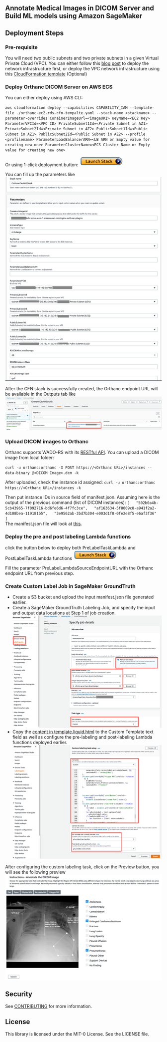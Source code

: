 ## Annotate Medical Images in DICOM Server and Build ML models using Amazon SageMaker

## Deployment Steps

### Pre-requisite

You will need two public subnets and two private subnets in a given Virtual Private Cloud (VPC). You can either follow this [blog post](https://aws.amazon.com/blogs/database/deploy-an-amazon-aurora-postgresql-db-cluster-with-recommended-best-practices-using-aws-cloudformation/) to deploy the network infrastructure first, or deploy the VPC network infrastructure using this [CloudFormation template](https://docs.aws.amazon.com/codebuild/latest/userguide/cloudformation-vpc-template.html) (Optional)

### Deploy Orthanc DICOM Server on AWS ECS

You can either deploy using AWS CLI:

`aws cloudformation deploy --capabilities CAPABILITY_IAM --template-file ./orthanc-ec2-rds-cfn-tempalte.yaml --stack-name <stackname> --parameter-overrides ConainerImageUrl=<imageURI> KeyName=<EC2 Key> ParameterVPCId=<VPC ID> PrivateSubnet1Id=<Private Subnet in AZ1> PrivateSubnet2Id=<Private Subnet in AZ2> PublicSubnet1Id=<Public Subnet in AZ1> PublicSubnet2Id=<Public Subnet in AZ2> --profile <profilename> ParameterLoadBalancerARN=<LB ARN or Empty value for creating new one> ParameterClusterName=<ECS Cluster Name or Empty value for creating new one>`

Or using 1-click deployment button:
[![launchstackbutton](Figures/launchstack.png)](https://console.aws.amazon.com/cloudformation/home?region=us-east-1#/stacks/create/template?stackName=OrthancOnAWSStack&templateURL=https://orthanc-on-aws.s3.amazonaws.com/orthanc-ec2-rds-cfn-tempalte.yaml)

You can fill up the parameters like ![this](Figures/CFNdeployment.png)

After the CFN stack is successfully created, the Orthanc endpoint URL will be available in the Outputs tab like ![this](Figures/CFNoutputs.png)

### Upload DICOM images to Orthanc 

Orthanc supports WADO-RS with its [RESTful API](https://book.orthanc-server.com/users/rest.html). You can upload a DICOM image from local folder:

`curl -u orthanc:orthanc -X POST https://<Orthanc URL>/instances --data-binary @<DICOM Image>.dcm -k`

After uploaded, check the instance id assigned:
`curl -u orthanc:orthanc https://<Orthanc URL>/instances -k`

Then put instance IDs in source field of manifest.json. Assuming here is the output of the previous command (list of DICOM instances):
`[  
   "502b0a4b-5cb43965-7f092716-bd6fe6d6-4f7fc3ce",  
   "af163634-5f8009c8-a941f2a2-4d108bea-119181b5",  
   "3e9562ab-3bd7b304-e003d1f8-0fe2e8f5-e6af3f36"   
]`  
The manifest.json file will look at [this](https://github.com/aws-samples/annotate-medical-images-in-dicom-server-and-build-ml-models-on-amazon-sagemaker/blob/main/sagemaker-groundtruth/manifest.json).


### Deploy the pre and post labeling Lambda functions

click the button below to deploy both PreLabelTaskLambda and PostLabelTaskLambda functions
[![launchstackbutton](Figures/launchstack.png)](https://console.aws.amazon.com/cloudformation/home?region=us-east-1#/stacks/create/template?stackName=SageMakerGroundTruthLambdaFunctions&templateURL=https://orthanc-on-aws.s3.amazonaws.com/orthanc-ec2-rds-cfn-tempalte.yaml)

Fill the parameter PreLabelLambdaSourceEndpointURL with the Orthanc endpoint URL from previous step.

### Create Custom Label Job in SageMaker GroundTruth

- Create a S3 bucket and upload the input manifest.json file generated earlier.    
- Create a SageMaker GroundTruth Labeling Job, and specify the input and output data locations at Step 1 of job creation.  
![smgtjobstep1](Figures/sm-gt-job-details.png) 
- Copy the [content in template.liquid.html](https://github.com/aws-samples/annotate-medical-images-in-dicom-server-and-build-ml-models-on-amazon-sagemaker/blob/main/sagemaker-groundtruth/template.liquid.html) to the Custom Template text field as well as configure the pre-labeling and post-labeling Lambda functions deployed earlier.
![smgtjobstep2](Figures/sm-gt-job-configure-custom-label.png)


After configuring the custom labeling task, click on the Preview button, you will see the following preview
![smgtpreview](Figures/sm-gt-job-preview.png)


## Security

See [CONTRIBUTING](CONTRIBUTING.md#security-issue-notifications) for more information.

## License

This library is licensed under the MIT-0 License. See the LICENSE file.
